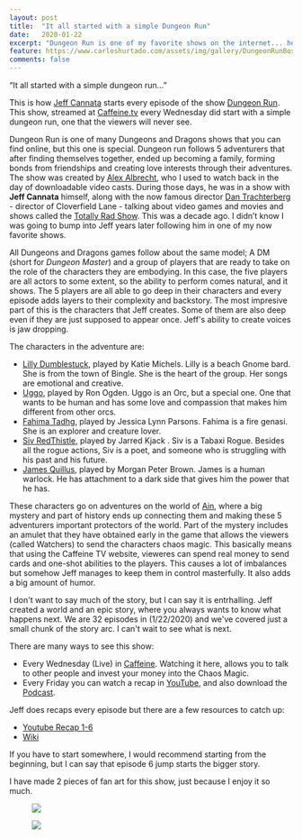 ```yaml
---
layout: post
title:  "It all started with a simple Dungeon Run"
date:   2020-01-22
excerpt: "Dungeon Run is one of my favorite shows on the internet... here is my review"
feature: https://www.carloshurtado.com/assets/img/gallery/DungeonRunBoss.jpg
comments: false
---
```

“It all started with a simple dungeon run...”

This is how [Jeff Cannata](http://jeffcannata.com/) starts every episode of the show [Dungeon Run](https://www.caffeine.tv/thedungeonrun). 
This show, streamed at [Caffeine.tv](https://www.caffeine.tv) every Wednesday did start with a simple dungeon run, one that the viewers will never see. 

Dungeon Run is one of many Dungeons and Dragons shows that you can find online, but this one is special. Dungeon run follows 5 adventurers that after finding themselves together, ended up becoming a family, forming bonds from friendships and creating love interests through their adventures. 
The show was created by [Alex Albrecht](https://en.wikipedia.org/wiki/Alex_Albrecht), who I used to watch back in the day of downloadable video casts. During those days, he was in a show with **Jeff Cannata** himself, along with the now famous director [Dan Trachterberg](https://en.wikipedia.org/wiki/Dan_Trachtenberg) - director of Cloverfield Lane -  talking about video games and movies and shows called the [Totally Rad Show](https://www.youtube.com/channel/UC9W8ulBO3Z0BYv2UtRM0VDA). This was a decade ago.
I didn’t know I was going to bump into Jeff years later following him in one of my now favorite shows. 

All Dungeons and Dragons games follow about the same model; A DM (short for *Dungeon Master*) and a group of players that are ready to take on the role of the characters they are embodying. 
In this case, the five players are all actors to some extent, so the ability to perform comes natural, and it shows. The 5 players are all able to go deep in their characters and every episode adds layers to their complexity and backstory.
The most impresive part of this is the characters that Jeff creates. Some of them are also deep even if they are just supposed to appear once. Jeff's ability to create voices is jaw dropping.

The characters in the adventure are:

* [Lilly Dumblestuck](https://thedungeonrun.fandom.com/wiki/Lily_Dumblestuck), played by Katie Michels. Lilly is a beach Gnome bard. She is from the town of Bingle. She is the heart of the group. Her songs are emotional and creative.
* [Uggo](https://thedungeonrun.fandom.com/wiki/Uggo), played by Ron Ogden. Uggo is an Orc, but a special one. One that wants to be human and has some love and compassion that makes him different from other orcs.
* [Fahima Tadhg](https://thedungeonrun.fandom.com/wiki/Fahima_Tadhg), played by Jessica Lynn Parsons. Fahima is a fire genasi. She is an explorer and creature lover. 
* [Siv RedThistle](https://thedungeonrun.fandom.com/wiki/Siv_RedThistle), played by Jarred Kjack . Siv is a Tabaxi Rogue. Besides all the rogue actions, Siv is a poet, and someone who is struggling with his past and his future.
* [James Quillus](https://thedungeonrun.fandom.com/wiki/James_Quillus), played by Morgan Peter Brown. James is a human warlock. He has attachment to a dark side that gives him the power that he has.

These characters go on adventures on the world of [Ain](https://thedungeonrun.fandom.com/wiki/Category:Locations), where a big mystery and part of history ends up connecting them and making these 5 adventurers important protectors of the world.
Part of the mystery includes an amulet that they have obtained early in the game that allows the viewers (called Watchers) to send the characters chaos magic. This basically means that using the Caffeine TV website, vieweres can spend real money to send cards and one-shot abilities to the players. This causes a lot of imbalances but somehow Jeff manages to keep them in control masterfully. It also adds a big amount of humor.

I don't want to say much of the story, but I can say it is entrhalling. Jeff created a world and an epic story, where you always wants to know what happens next.
We are 32 episodes in (1/22/2020) and we've covered just a small chunk of the story arc. I can't wait to see what is next.

There are many ways to see this show:
* Every Wednesday (Live) in [Caffeine](https://www.caffeine.tv/thedungeonrun). Watching it here, allows you to talk to other people and invest your money into the Chaos Magic.
* Every Friday you can watch a recap in [YouTube](https://www.youtube.com/playlist?list=PLkgwwAiuZ301FVTHCyuuqAU39jIeAD8g_), and also download the [Podcast](http://thedungeonrun.libsyn.com/).

Jeff does recaps every episode but there are a few resources to catch up:
* [Youtube Recap 1-6](https://www.youtube.com/watch?v=OgQOOhMVvs0)
* [Wiki](https://thedungeonrun.fandom.com/wiki/The_Dungeon_Run_Wiki)

If you have to start somewhere, I would recommend starting from the beginning, but I can say that episode 6 jump starts the bigger story.

I have made 2 pieces of fan art for this show, just because I enjoy it so much.

<figure>
	<a href="https://www.carloshurtado.com/assets/img/gallery/DungeeonRunCombined.png"><img src="https://www.carloshurtado.com/assets/img/gallery/DungeeonRunCombined.png"></a>
</figure>

<figure>
	<a href="https://www.carloshurtado.com/assets/img/gallery/DungeonRunBoss.jpg"><img src="https://www.carloshurtado.com/assets/img/gallery/DungeonRunBoss.jpg"></a>
</figure>

